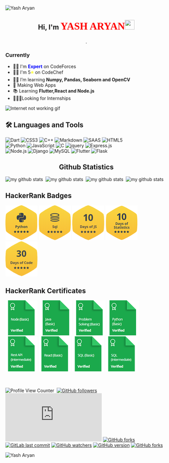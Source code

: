 ![Yash Aryan](https://capsule-render.vercel.app/api?type=waving&color=gradient&height=200&section=header&text=Yash%20Aryan&fontSize=60&&fontAlignY=35)

<div align="center">
<h3 style="font-size: 1.5em;">Hi, I'm </span> <span style="font-family:Papyrus;color:red;font-size: 1.5em;"><b>YASH ARYAN</b><img src="https://user-images.githubusercontent.com/39955420/147578264-bae0526c-028a-49d2-8af8-d08bb4edbd2a.gif" height="30" width="30"></h3>.</div>


### Currently
- 👨‍💻 I'm <span style="color:blue;"><b>Expert</b></span> on CodeForces
- 👨‍💻 I'm 5<span style="color:yellow;"><b>⭐</b></span> on CodeChef
- 👨‍🎓 I’m learning <b>Numpy, Pandas, Seaborn and OpenCV</b>
- 📱 Making Web Apps 
- 📚 Learning <b>Flutter,React and Node.js</b>
- 👷🏽‍♂️Looking for Internships


![Internet not working gif](https://github.com/saadeghi/saadeghi/raw/master/dino.gif)

## 🛠 Languages and Tools

![Dart](https://img.shields.io/badge/Dart-0175C2?style=for-the-badge&logo=dart&logoColor=white)
![CSS3](https://img.shields.io/badge/CSS3-1572B6?style=for-the-badge&logo=css3&logoColor=white)
![C++](https://img.shields.io/badge/C%2B%2B-00599C?style=for-the-badge&logo=c%2B%2B&logoColor=white)
![Markdown](https://img.shields.io/badge/Markdown-000000?style=for-the-badge&logo=markdown&logoColor=white)
![SAAS](https://img.shields.io/badge/Sass-CC6699?style=for-the-badge&logo=sass&logoColor=white)
![HTML5](https://img.shields.io/badge/HTML5-E34F26?style=for-the-badge&logo=html5&logoColor=white)\
![Python](https://img.shields.io/badge/Python-14354C?style=for-the-badge&logo=python&logoColor=white)
![JavaScript](https://img.shields.io/badge/JavaScript-F7DF1E?style=for-the-badge&logo=javascript&logoColor=black)
![C](https://img.shields.io/badge/C-00599C?style=for-the-badge&logo=c&logoColor=white)
![jquery](https://img.shields.io/badge/jQuery-0769AD?style=for-the-badge&logo=jquery&logoColor=white)
![Express.js](https://img.shields.io/badge/Express.js-404D59?style=for-the-badge)\
![Node.js](https://img.shields.io/badge/Node.js-43853D?style=for-the-badge&logo=node.js&logoColor=white)
![Django](https://img.shields.io/badge/Django-092E20?style=for-the-badge&logo=django&logoColor=white)
![MySQL](https://img.shields.io/badge/MySQL-00000F?style=for-the-badge&logo=mysql&logoColor=white)
![Flutter](https://img.shields.io/badge/Flutter-02569B?style=for-the-badge&logo=flutter&logoColor=white)
![Flask](https://img.shields.io/badge/Flask-000000?style=for-the-badge&logo=flask&logoColor=white)



<h2 align="center">Github Statistics</h2>
<p align="left">
<img src="https://github-readme-stats.vercel.app/api?username=YashAryanTheCoder&theme=blue-green" alt="my github stats" width="400"/>&nbsp;
<img src="https://github-readme-stats.vercel.app/api?username=YashAryanTheCoder&theme=chartreuse-dark" alt="my github stats" width="400"/>&nbsp;
<!---<img src="https://github-readme-stats.vercel.app/api?username=YashAryanTheCoder&show_icons=true" alt="my github stats" width="400"/>&nbsp;--->
<img src="https://github-readme-stats.vercel.app/api?username=YashAryanTheCoder&theme=radical" alt="my github stats" width="400"/>&nbsp;
<img src="https://github-readme-stats.vercel.app/api?username=YashAryanTheCoder&theme=midnight-purple" alt="my github stats" width="400"/>&nbsp;
</p>

## HackerRank Badges

![Python](https://github.com/YashAryanTheCoder/Badges/blob/main/python_5_star.png)
![SQL](https://github.com/YashAryanTheCoder/Badges/blob/main/sql_5_star.png)
![10 Days of JavaScript](https://github.com/YashAryanTheCoder/Badges/blob/main/10_days_of_javascript_5_star.png)
![10 Days of Statistics](https://github.com/YashAryanTheCoder/Badges/blob/main/10_days_of_statistics_5_star.png)
![30 Days of Code](https://github.com/YashAryanTheCoder/Badges/blob/main/30_days_of_code_5_star.png)

## HackerRank Certificates

<img src="https://github.com/YashAryanTheCoder/Badges/blob/main/node_basic_skill.png" alt="Node (Basic) Certificate"/>&nbsp;
<img src="https://github.com/YashAryanTheCoder/Badges/blob/main/java_basic_skill.png" alt="Java (Basic) Certificate"/>
<img src="https://github.com/YashAryanTheCoder/Badges/blob/main/problem_solving_basic_skill.png" alt="Problem Solving (Basic) Certificate"/>
<img src="https://github.com/YashAryanTheCoder/Badges/blob/main/python_basic_skill.png" alt="Python (Basic) Certificate"/>
<img src="https://github.com/YashAryanTheCoder/Badges/blob/main/rest_api_intermediate_skill.png" alt="Rest API (Intermediate) Certificate"/>
<img src="https://github.com/YashAryanTheCoder/Badges/blob/main/react_basic_skill.png" alt="React (Basic) Certificate"/>
<img src="https://github.com/YashAryanTheCoder/Badges/blob/main/sql_basic_skill.png" alt="SQL (Basic) Certificate"/>
<img src="https://github.com/YashAryanTheCoder/Badges/blob/main/sql_intermediate_skill.png" alt="SQL (Intermediate) Certificate"/>




<!---## 😂 Here is a random joke that'll make you laugh!
![Jokes Card](https://readme-jokes.vercel.app/api) ---> 





<br/><br/>
![Profile View Counter](https://komarev.com/ghpvc/?username=YashAryanTheCoder)&nbsp;
[![GitHub followers](https://img.shields.io/github/followers/Naereen.svg?style=social&label=Follow&maxAge=2592000)](https://github.com/Naereen?tab=followers)&nbsp;
[![GitHub commits](https://badgen.net/github/commits/Naereen/Strapdown.js)](https://GitHub.com/Naereen/StrapDown.js/commit/)
[![GitHub forks](https://img.shields.io/github/forks/Naereen/StrapDown.js.svg?style=social&label=Fork&maxAge=2592000)](https://GitHub.com/Naereen/StrapDown.js/network/)
[![GitLab last commit](https://badgen.net/gitlab/last-commit/NickBusey/HomelabOS/)](https://gitlab.com/NickBusey/HomelabOS/-/commits)
[![GitHub watchers](https://img.shields.io/github/watchers/Naereen/StrapDown.js.svg?style=social&label=Watch&maxAge=2592000)](https://GitHub.com/Naereen/StrapDown.js/watchers/) 
[![GitHub version](https://badge.fury.io/gh/Naereen%2FStrapDown.js.svg)](https://github.com/Naereen/StrapDown.js)
[![GitHub forks](https://img.shields.io/github/forks/Naereen/StrapDown.js.svg?style=social&label=Fork&maxAge=2592000)](https://GitHub.com/Naereen/StrapDown.js/network/)


<!---<img src="https://github.com/YashAryanTheCoder/Badges/blob/main/stats.png" width="950" height="100"/>--->


![Yash Aryan](https://capsule-render.vercel.app/api?type=waving&color=gradient&height=100&section=footer)
